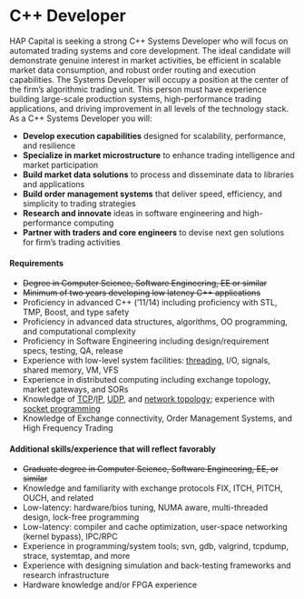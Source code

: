 # C++ Developer



HAP Capital is seeking a strong C++ Systems Developer who will focus on automated trading systems and core development. The ideal candidate will demonstrate genuine interest in market activities, be efficient in scalable market data consumption, and robust order routing and execution capabilities. The Systems Developer will occupy a position at the center of the firm’s algorithmic trading unit. This person must have experience building large-scale production systems, high-performance trading applications, and driving improvement in all levels of the technology stack. As a C++ Systems Developer you will:

* **Develop execution capabilities** designed for scalability, performance, and resilience
* **Specialize in market microstructure** to enhance trading intelligence and market participation
* **Build market data solutions** to process and disseminate data to libraries and applications
* **Build order management systems** that deliver speed, efficiency, and simplicity to trading strategies
* **Research and innovate** ideas in software engineering and high-performance computing
* **Partner with traders and core engineers** to devise next gen solutions for firm’s trading activities

#### **Requirements**

* ~~Degree in Computer Science, Software Engineering, EE or similar~~
* ~~Minimum of two years developing low latency C++ applications~~
* Proficiency in advanced C++ \(’11/14\) including proficiency with STL, TMP, Boost, and type safety
* Proficiency in advanced data structures, algorithms, OO programming, and computational complexity
* Proficiency in Software Engineering including design/requirement specs, testing, QA, release
* Experience with low-level system facilities: [threading](https://app.gitbook.com/@sun-wei-9/s/workspace/~/drafts/-M88xkAeN5GYY1zTkut9/operating-system/processes-and-pthreads), I/O, signals, shared memory, VM, VFS
* Experience in distributed computing including exchange topology, market gateways, and SORs
* Knowledge of [TCP](https://app.gitbook.com/@sun-wei-9/s/workspace/~/drafts/-M7vGWnikov6cklOzYCp/networking/tcp-ip/tcp)/[IP](https://en.wikipedia.org/wiki/Internet_Protocol), [UDP](https://app.gitbook.com/@sun-wei-9/s/workspace/networking/tcp-ip/udp), and [network topology](https://en.wikipedia.org/wiki/Network_topology); experience with [socket programming](https://app.gitbook.com/@sun-wei-9/s/workspace/~/drafts/-M84NQkVmQPVDwuGTrzP/networking/socket-programming)
* Knowledge of Exchange connectivity, Order Management Systems, and High Frequency Trading

#### **Additional skills/experience that will reflect favorably**

* ~~Graduate degree in Computer Science, Software Engineering, EE, or similar~~
* Knowledge and familiarity with exchange protocols FIX, ITCH, PITCH, OUCH, and related
* Low-latency: hardware/bios tuning, NUMA aware, multi-threaded design, lock-free programming
* Low-latency: compiler and cache optimization, user-space networking \(kernel bypass\), IPC/RPC
* Experience in programming/system tools; svn, gdb, valgrind, tcpdump, strace, systemtap, and more
* Experience with designing simulation and back-testing frameworks and research infrastructure
* Hardware knowledge and/or FPGA experience

